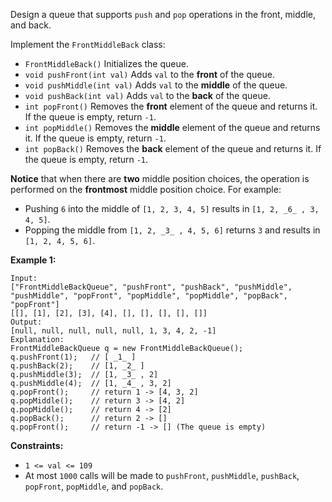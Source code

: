 Design a queue that supports `push` and `pop` operations in the front, middle,
and back.

Implement the `FrontMiddleBack` class:

  * `FrontMiddleBack()` Initializes the queue.
  * `void pushFront(int val)` Adds `val` to the **front** of the queue.
  * `void pushMiddle(int val)` Adds `val` to the **middle** of the queue.
  * `void pushBack(int val)` Adds `val` to the **back** of the queue.
  * `int popFront()` Removes the **front** element of the queue and returns it. If the queue is empty, return `-1`.
  * `int popMiddle()` Removes the **middle** element of the queue and returns it. If the queue is empty, return `-1`.
  * `int popBack()` Removes the **back** element of the queue and returns it. If the queue is empty, return `-1`.

**Notice** that when there are **two** middle position choices, the operation
is performed on the **frontmost** middle position choice. For example:

  * Pushing `6` into the middle of `[1, 2, 3, 4, 5]` results in `[1, 2, _6_ , 3, 4, 5]`.
  * Popping the middle from `[1, 2, _3_ , 4, 5, 6]` returns `3` and results in `[1, 2, 4, 5, 6]`.



**Example 1:**

    
    
    Input:
    ["FrontMiddleBackQueue", "pushFront", "pushBack", "pushMiddle", "pushMiddle", "popFront", "popMiddle", "popMiddle", "popBack", "popFront"]
    [[], [1], [2], [3], [4], [], [], [], [], []]
    Output:
    [null, null, null, null, null, 1, 3, 4, 2, -1]
    Explanation:
    FrontMiddleBackQueue q = new FrontMiddleBackQueue();
    q.pushFront(1);   // [ _1_ ]
    q.pushBack(2);    // [1, _2_ ]
    q.pushMiddle(3);  // [1, _3_ , 2]
    q.pushMiddle(4);  // [1, _4_ , 3, 2]
    q.popFront();     // return 1 -> [4, 3, 2]
    q.popMiddle();    // return 3 -> [4, 2]
    q.popMiddle();    // return 4 -> [2]
    q.popBack();      // return 2 -> []
    q.popFront();     // return -1 -> [] (The queue is empty)
    



**Constraints:**

  * `1 <= val <= 109`
  * At most `1000` calls will be made to `pushFront`, `pushMiddle`, `pushBack`, `popFront`, `popMiddle`, and `popBack`.

